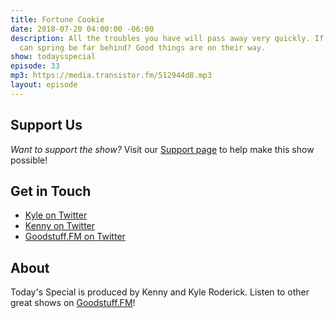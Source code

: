 ```yaml
---
title: Fortune Cookie
date: 2018-07-20 04:00:00 -06:00
description: All the troubles you have will pass away very quickly. If winter comes,
  can spring be far behind? Good things are on their way.
show: todaysspecial
episode: 33
mp3: https://media.transistor.fm/512944d8.mp3
layout: episode
---
```


## Support Us
*Want to support the show?* Visit our [Support page](https://goodstuff.fm/support) to help make this show possible!

## Get in Touch
- [Kyle on Twitter](http://twitter.com/dogburps)
- [Kenny on Twitter](http://twitter.com/kennyroderick_)
- [Goodstuff.FM on Twitter](http://twitter.com/goodstufffm)

## About
Today's Special is produced by Kenny and Kyle Roderick. Listen to other great shows on [Goodstuff.FM](http://goodstuff.fm/shows)!
